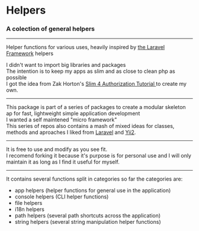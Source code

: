 # Helpers

### A colection of general helpers

---

Helper functions for various uses, heavily inspired by [the Laravel Framework](https://github.com/laravel/framework) helpers

I didn't want to import big libraries and packages<br/>
The intention is to keep my apps as slim and as close to clean php as possible<br/>
I got the idea from Zak Horton's [Slim 4 Authorization Tutorial ](https://github.com/zhorton34/authorize-slim-4) to create my own.<br/>

---

This package is part of a series of packages to create a modular skeleton ap for fast, lightweight simple application development<br/>
I wanted a self maintened "micro framework"<br/>
This series of repos also contains a mash of mixed ideas for classes, methods and aproaches I liked from [Laravel](https://github.com/laravel) and [Yii2](https://github.com/yiisoft).<br/>

---

It is free to use and modify as you see fit.<br/>
I recomend forking it because it's purpose is for personal use and I will only maintain it as long as I find it useful for myself.

---

It contains several functions split in categories
so far the categories are:

-   app helpers (helper functions for general use in the application)
-   console helpers (CLI helper functions)
-   file helpers
-   i18n helpers
-   path helpers (several path shortcuts across the application)
-   string helpers (several string manipulation helper functions)
